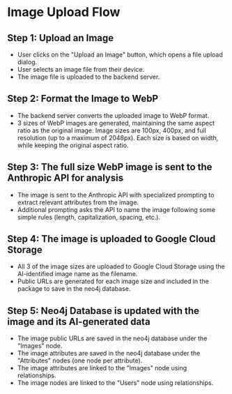# Image Upload Flow

## Step 1: Upload an Image
- User clicks on the "Upload an Image" button, which opens a file upload dialog.
- User selects an image file from their device.
- The image file is uploaded to the backend server.

## Step 2: Format the Image to WebP
- The backend server converts the uploaded image to WebP format.
- 3 sizes of WebP images are generated, maintaining the same aspect ratio as the original image. Image sizes are 100px, 400px, and full resolution (up to a maximum of 2048px). Each size is based on width, while keeping the original aspect ratio.

## Step 3: The full size WebP image is sent to the Anthropic API for analysis
- The image is sent to the Anthropic API with specialized prompting to extract relevant attributes from the image.
- Additional prompting asks the API to name the image following some simple rules (length, capitalization, spacing, etc.).

## Step 4: The image is uploaded to Google Cloud Storage
- All 3 of the image sizes are uploaded to Google Cloud Storage using the AI-identified image name as the filename.
- Public URLs are generated for each image size and included in the package to save in the neo4j database.

## Step 5: Neo4j Database is updated with the image and its AI-generated data
- The image public URLs are saved in the neo4j database under the "Images" node.
- The image attributes are saved in the neo4j database under the "Attributes" nodes (one node per attribute).
- The image attributes are linked to the "Images" node using relationships.
- The image nodes are linked to the "Users" node using relationships.

